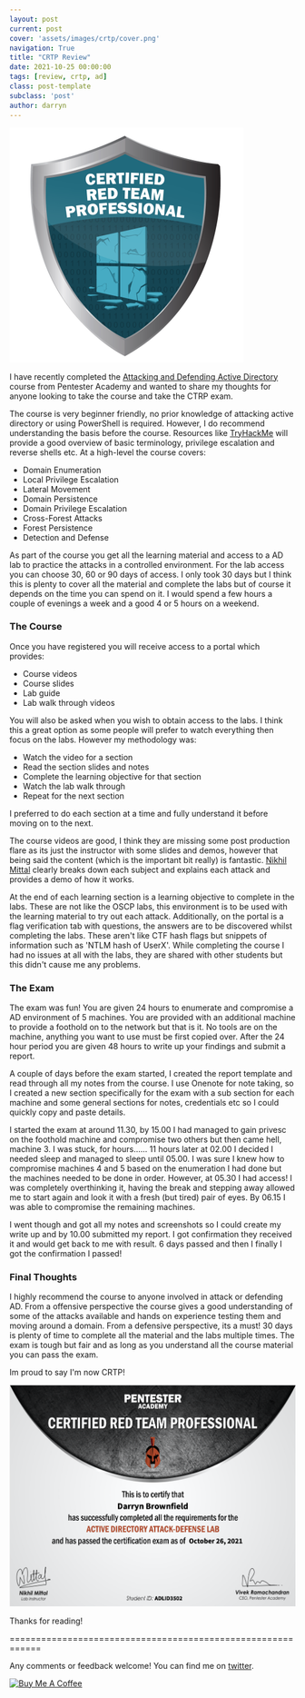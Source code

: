 ```yaml
---
layout: post
current: post
cover: 'assets/images/crtp/cover.png'
navigation: True
title: "CRTP Review"
date: 2021-10-25 00:00:00
tags: [review, crtp, ad]
class: post-template
subclass: 'post'
author: darryn
---
```

![cover](/assets/images/crtp/cover1.png)

I have recently completed the [Attacking and Defending Active Directory](https://www.pentesteracademy.com/activedirectorylab) course from Pentester Academy and wanted to share my thoughts for anyone looking to take the course and take the CTRP exam.

The course is very beginner friendly, no prior knowledge of attacking active directory or using PowerShell is required. However, I do recommend understanding the basis before the course. Resources like [TryHackMe](https://tryhackme.com) will provide a good overview of basic terminology, privilege escalation and reverse shells etc. At a high-level the course covers:

- Domain Enumeration
- Local Privilege Escalation
- Lateral Movement
- Domain Persistence
- Domain Privilege Escalation
- Cross-Forest Attacks
- Forest Persistence
- Detection and Defense

As part of the course you get all the learning material and access to a AD lab to practice the attacks in a controlled environment. For the lab access you can choose 30, 60 or 90 days of access. I only took 30 days but I think this is plenty to cover all the material and complete the labs but of course it depends on the time you can spend on it. I would spend a few hours a couple of evenings a week and a good 4 or 5 hours on a weekend. 

### The Course

Once you have registered you will receive access to a portal which provides:

- Course videos
- Course slides
- Lab guide
- Lab walk through videos

You will also be asked when you wish to obtain access to the labs. I think this a great option as some people will prefer to watch everything then focus on the labs. However my methodology was:

- Watch the video for a section
- Read the section slides and notes
- Complete the learning objective for that section
- Watch the lab walk through
- Repeat for the next section

I preferred to do each section at a time and fully understand it before moving on to the next. 

The course videos are good, I think they are missing some post production flare as its just the instructor with some slides and demos, however that being said the content (which is the important bit really) is fantastic. [Nikhil Mittal](https://twitter.com/nikhil_mitt) clearly breaks down each subject and explains each attack and provides a demo of how it works. 

At the end of each learning section is a learning objective to complete in the labs. These are not like the OSCP labs, this environment is to be used with the learning material to try out each attack. Additionally, on the portal is a flag verification tab with questions, the answers are to be discovered whilst completing the labs. These aren't like CTF hash flags but snippets of information such as 'NTLM hash of UserX'. While completing the course I had no issues at all with the labs, they are shared with other students but this didn't cause me any problems. 

### The Exam

The exam was fun! You are given 24 hours to enumerate and compromise a AD environment of 5 machines. You are provided with an additional machine to provide a foothold on to the network but that is it. No tools are on the machine, anything you want to use must be first copied over. After the 24 hour period you are given 48 hours to write up your findings and submit a report.

A couple of days before the exam started, I created the report template and read through all my notes from the course. I use Onenote for note taking, so I created a new section specifically for the exam with a sub section for each machine and some general sections for notes, credentials etc so I could quickly copy and paste details. 

I started the exam at around 11.30, by 15.00 I had managed to gain privesc on the foothold machine and compromise two others but then came hell, machine 3. I was stuck, for hours...... 11 hours later at 02.00 I decided I needed sleep and managed to sleep until 05.00. I was sure I knew how to compromise machines 4 and 5 based on the enumeration I had done but the machines needed to be done in order. However, at 05.30 I had access! I was completely overthinking it, having the break and stepping away allowed me to start again and look it with a fresh (but tired) pair of eyes. By 06.15 I was able to compromise the remaining machines.

I went though and got all my notes and screenshots so I could create my write up and by 10.00 submitted my report. I got confirmation they received it and would get back to me with result. 6 days passed and then I finally I got the confirmation I passed!

### Final Thoughts

I highly recommend the course to anyone involved in attack or defending AD. From a offensive perspective the course gives a good understanding of some of the attacks available and hands on experience testing them and moving around a domain. From a defensive perspective, its a must! 30 days is plenty of time to complete all the material and the labs multiple times. The exam is tough but fair and as long as you understand all the course material you can pass the exam.

Im proud to say I'm now CRTP!

![cover](/assets/images/crtp/cert.png)

Thanks for reading!

============================================================

Any comments or feedback welcome! You can find me on [twitter](https://twitter.com/dazbrownfield).

<a href="https://www.buymeacoffee.com/dazbrownfield" target="_blank"><img src="https://cdn.buymeacoffee.com/buttons/v2/default-blue.png" alt="Buy Me A Coffee" style="height: 60px !important;width: 217px !important;" ></a>

